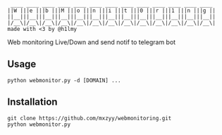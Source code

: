 ```
 ____ ____ ____ ____ ____ ____ ____ ____ ____ ____ ____ ____ ____ 
||W |||e |||b |||M |||o |||n |||i |||t |||0 |||r |||1 |||n |||g ||
||__|||__|||__|||__|||__|||__|||__|||__|||__|||__|||__|||__|||__||
|/__\|/__\|/__\|/__\|/__\|/__\|/__\|/__\|/__\|/__\|/__\|/__\|/__\|
made with <3 by @h1lmy
```

Web monitoring Live/Down and send notif to telegram bot

## Usage 
```
python webmonitor.py -d [DOMAIN] ...
```

## Installation
```
git clone https://github.com/mxzyy/webmonitoring.git
python webmonitor.py 
```
